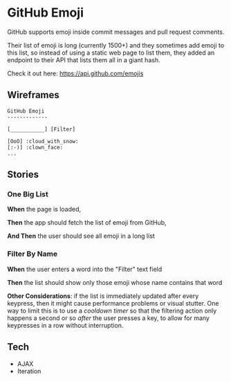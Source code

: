 # GitHub Emoji

GitHub supports emoji inside commit messages and pull request comments.

Their list of emoji is long (currently 1500+) and they sometimes add emoji to this list, so instead of using a static web page to list them, they added an endpoint to their API that lists them all in a giant hash.

Check it out here: <https://api.github.com/emojis>

## Wireframes

```
GitHub Emoji
-------------

[___________] [Filter]

[OoO] :cloud_with_snow:
[:-)] :clown_face:
...

```

## Stories

<!--BOX-->

### One Big List

**When** the page is loaded,

**Then** the app should fetch the list of emoji from GitHub,

**And Then** the user should see all emoji in a long list

<!--/BOX-->
<!--BOX-->

### Filter By Name

**When** the user enters a word into the "Filter" text field

**Then** the list should show only those emoji whose name contains that word

**Other Considerations**: if the list is immediately updated after every keypress, then it might cause performance problems or visual stutter. One way to limit this is to use a *cooldown timer* so that the filtering action only happens a second or so *after* the user presses a key, to allow for many keypresses in a row without interruption.

<!--/BOX-->

## Tech

* AJAX
* Iteration

